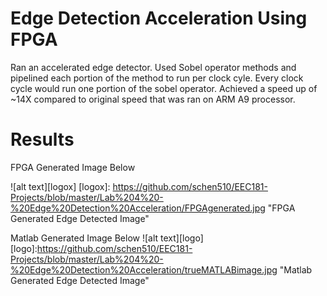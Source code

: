 
Edge Detection Acceleration Using FPGA
=========

Ran an accelerated edge detector. Used Sobel operator methods and pipelined each portion of the method to run per clock cyle.
Every clock cycle would run one portion of the sobel operator. Achieved a speed up of ~14X compared to original speed that was ran on
ARM A9 processor.

Results
======
FPGA Generated Image Below

![alt text][logox]
[logox]: https://github.com/schen510/EEC181-Projects/blob/master/Lab%204%20-%20Edge%20Detection%20Acceleration/FPGAgenerated.jpg "FPGA Generated Edge Detected Image"

Matlab Generated Image Below
![alt text][logo]
[logo]:https://github.com/schen510/EEC181-Projects/blob/master/Lab%204%20-%20Edge%20Detection%20Acceleration/trueMATLABimage.jpg "Matlab Generated Edge Detected Image"

